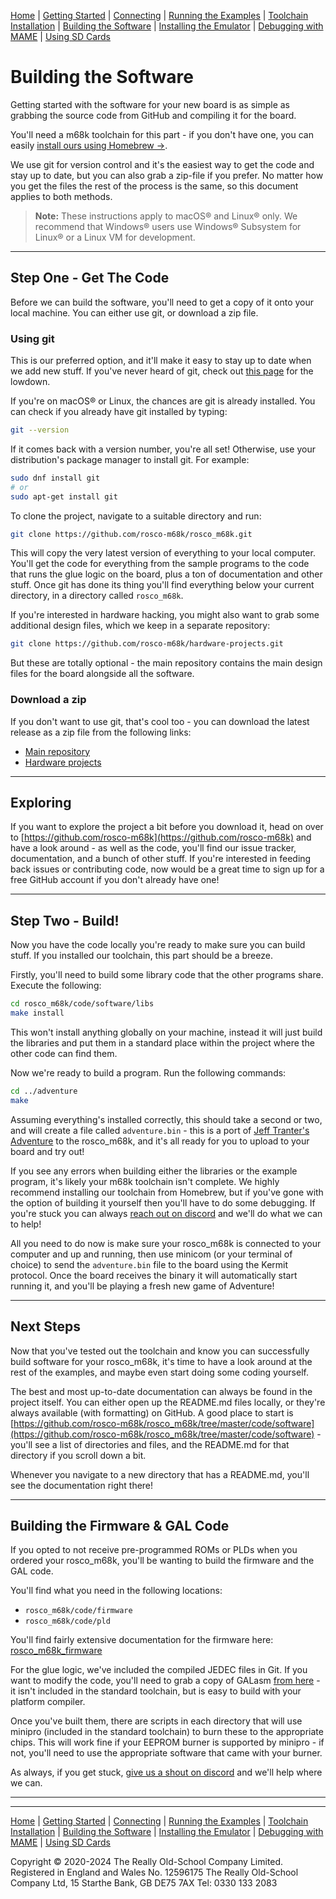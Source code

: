 [Home](index.md) | [Getting Started](getting-started.md) | [Connecting](connecting.md) | [Running the Examples](running-the-examples.md) | [Toolchain Installation](toolchain-installation.md) | [Building the Software](building-the-software.md) | [Installing the Emulator](installing-the-emulator.md) | [Debugging with MAME](MAME-serial.md) | [Using SD Cards](SDCardGuide.md)

# Building the Software

Getting started with the software for your new board is as simple as grabbing the source code from GitHub and compiling it for the board.

You'll need a m68k toolchain for this part - if you don't have one, you can easily [install ours using Homebrew →](toolchain-installation.md).

We use git for version control and it's the easiest way to get the code and stay up to date, but you can also grab a zip-file if you prefer. No matter how you get the files the rest of the process is the same, so this document applies to both methods.

> **Note:** These instructions apply to macOS® and Linux® only. We recommend that Windows® users use Windows® Subsystem for Linux® or a Linux VM for development.

---

## Step One - Get The Code

Before we can build the software, you'll need to get a copy of it onto your local machine. You can either use git, or download a zip file.

### Using git

This is our preferred option, and it'll make it easy to stay up to date when we add new stuff. If you've never heard of git, check out [this page](https://www.atlassian.com/git/tutorials/what-is-git) for the lowdown.

If you're on macOS® or Linux, the chances are git is already installed. You can check if you already have git installed by typing:

```sh
git --version
```

If it comes back with a version number, you're all set! Otherwise, use your distribution's package manager to install git. For example:

```sh
sudo dnf install git
# or
sudo apt-get install git
```

To clone the project, navigate to a suitable directory and run:

```sh
git clone https://github.com/rosco-m68k/rosco_m68k.git
```

This will copy the very latest version of everything to your local computer. You'll get the code for everything from the sample programs to the code that runs the glue logic on the board, plus a ton of documentation and other stuff. Once git has done its thing you'll find everything below your current directory, in a directory called `rosco_m68k`.

If you're interested in hardware hacking, you might also want to grab some additional design files, which we keep in a separate repository:

```sh
git clone https://github.com/rosco-m68k/hardware-projects.git
```

But these are totally optional - the main repository contains the main design files for the board alongside all the software.

### Download a zip

If you don't want to use git, that's cool too - you can download the latest release as a zip file from the following links:

- [Main repository](https://github.com/rosco-m68k/rosco_m68k/archive/master.zip)
- [Hardware projects](https://github.com/rosco-m68k/hardware-projects/archive/master.zip)

---

## Exploring

If you want to explore the project a bit before you download it, head on over to [https://github.com/rosco-m68k](https://github.com/rosco-m68k) and have a look around - as well as the code, you'll find our issue tracker, documentation, and a bunch of other stuff. If you're interested in feeding back issues or contributing code, now would be a great time to sign up for a free GitHub account if you don't already have one!

---

## Step Two - Build!

Now you have the code locally you're ready to make sure you can build stuff. If you installed our toolchain, this part should be a breeze.

Firstly, you'll need to build some library code that the other programs share. Execute the following:

```sh
cd rosco_m68k/code/software/libs
make install
```

This won't install anything globally on your machine, instead it will just build the libraries and put them in a standard place within the project where the other code can find them.

Now we're ready to build a program. Run the following commands:

```sh
cd ../adventure
make
```

Assuming everything's installed correctly, this should take a second or two, and will create a file called `adventure.bin` - this is a port of [Jeff Tranter's Adventure](https://github.com/jefftranter/6502/tree/master/c/adventure) to the rosco_m68k, and it's all ready for you to upload to your board and try out!

If you see any errors when building either the libraries or the example program, it's likely your m68k toolchain isn't complete. We highly recommend installing our toolchain from Homebrew, but if you've gone with the option of building it yourself then you'll have to do some debugging. If you're stuck you can always [reach out on discord](https://discord.gg/xpZJmhA) and we'll do what we can to help!

All you need to do now is make sure your rosco_m68k is connected to your computer and up and running, then use minicom (or your terminal of choice) to send the `adventure.bin` file to the board using the Kermit protocol. Once the board receives the binary it will automatically start running it, and you'll be playing a fresh new game of Adventure!

---

## Next Steps

Now that you've tested out the toolchain and know you can successfully build software for your rosco_m68k, it's time to have a look around at the rest of the examples, and maybe even start doing some coding yourself.

The best and most up-to-date documentation can always be found in the project itself. You can either open up the README.md files locally, or they're always available (with formatting) on GitHub. A good place to start is [https://github.com/rosco-m68k/rosco_m68k/tree/master/code/software](https://github.com/rosco-m68k/rosco_m68k/tree/master/code/software) - you'll see a list of directories and files, and the README.md for that directory if you scroll down a bit.

Whenever you navigate to a new directory that has a README.md, you'll see the documentation right there!

---

## Building the Firmware & GAL Code

If you opted to not receive pre-programmed ROMs or PLDs when you ordered your rosco_m68k, you'll be wanting to build the firmware and the GAL code.

You'll find what you need in the following locations:
- `rosco_m68k/code/firmware`
- `rosco_m68k/code/pld`

You'll find fairly extensive documentation for the firmware here: [rosco_m68k_firmware](https://github.com/rosco-m68k/rosco_m68k/tree/develop/code/firmware/rosco_m68k_firmware)

For the glue logic, we've included the compiled JEDEC files in Git. If you want to modify the code, you'll need to grab a copy of GALasm [from here](https://github.com/daveho/GALasm) - it isn't included in the standard toolchain, but is easy to build with your platform compiler.

Once you've built them, there are scripts in each directory that will use minipro (included in the standard toolchain) to burn these to the appropriate chips. This will work fine if your EEPROM burner is supported by minipro - if not, you'll need to use the appropriate software that came with your burner.

As always, if you get stuck, [give us a shout on discord](https://discord.gg/76MhBxJ) and we'll help where we can.

---

---

[Home](index.md) | [Getting Started](getting-started.md) | [Connecting](connecting.md) | [Running the Examples](running-the-examples.md) | [Toolchain Installation](toolchain-installation.md) | [Building the Software](building-the-software.md) | [Installing the Emulator](installing-the-emulator.md) | [Debugging with MAME](MAME-serial.md) | [Using SD Cards](SDCardGuide.md)

Copyright © 2020-2024 The Really Old-School Company Limited. Registered in England and Wales No. 12596175
The Really Old-School Company Ltd, 15 Starthe Bank, GB DE75 7AX Tel: 0330 133 2083
